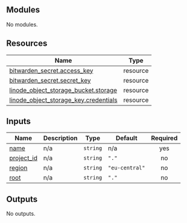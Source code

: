 <!-- BEGIN_TF_DOCS -->
## Modules

No modules.

## Resources

| Name | Type |
|------|------|
| [bitwarden_secret.access_key](https://registry.terraform.io/providers/maxlaverse/bitwarden/latest/docs/resources/secret) | resource |
| [bitwarden_secret.secret_key](https://registry.terraform.io/providers/maxlaverse/bitwarden/latest/docs/resources/secret) | resource |
| [linode_object_storage_bucket.storage](https://registry.terraform.io/providers/linode/linode/latest/docs/resources/object_storage_bucket) | resource |
| [linode_object_storage_key.credentials](https://registry.terraform.io/providers/linode/linode/latest/docs/resources/object_storage_key) | resource |

## Inputs

| Name | Description | Type | Default | Required |
|------|-------------|------|---------|:--------:|
| <a name="input_name"></a> [name](#input\_name) | n/a | `string` | n/a | yes |
| <a name="input_project_id"></a> [project\_id](#input\_project\_id) | n/a | `string` | `"."` | no |
| <a name="input_region"></a> [region](#input\_region) | n/a | `string` | `"eu-central"` | no |
| <a name="input_root"></a> [root](#input\_root) | n/a | `string` | `"."` | no |

## Outputs

No outputs.
<!-- END_TF_DOCS -->